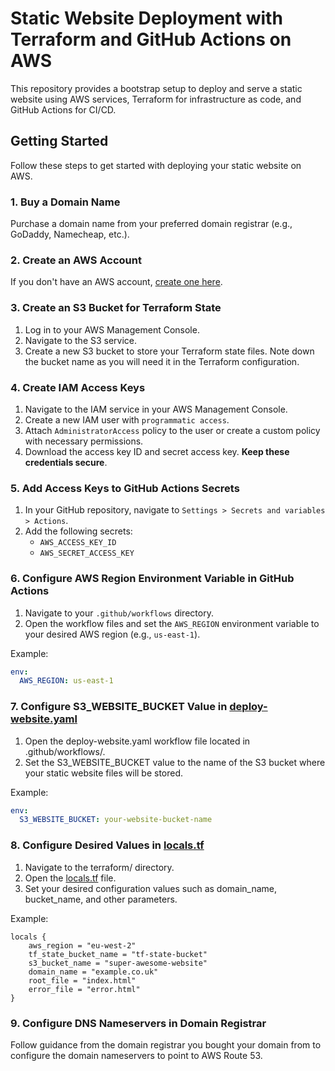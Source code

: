 # Static Website Deployment with Terraform and GitHub Actions on AWS

This repository provides a bootstrap setup to deploy and serve a static website using AWS services, Terraform for infrastructure as code, and GitHub Actions for CI/CD.

## Getting Started

Follow these steps to get started with deploying your static website on AWS.

### 1. Buy a Domain Name

Purchase a domain name from your preferred domain registrar (e.g., GoDaddy, Namecheap, etc.).

### 2. Create an AWS Account

If you don't have an AWS account, [create one here](https://aws.amazon.com/).

### 3. Create an S3 Bucket for Terraform State

1. Log in to your AWS Management Console.
2. Navigate to the S3 service.
3. Create a new S3 bucket to store your Terraform state files. Note down the bucket name as you will need it in the Terraform configuration.

### 4. Create IAM Access Keys

1. Navigate to the IAM service in your AWS Management Console.
2. Create a new IAM user with `programmatic access`.
3. Attach `AdministratorAccess` policy to the user or create a custom policy with necessary permissions.
4. Download the access key ID and secret access key. **Keep these credentials secure**.

### 5. Add Access Keys to GitHub Actions Secrets

1. In your GitHub repository, navigate to `Settings > Secrets and variables > Actions`.
2. Add the following secrets:
   - `AWS_ACCESS_KEY_ID`
   - `AWS_SECRET_ACCESS_KEY`

### 6. Configure AWS Region Environment Variable in GitHub Actions

1. Navigate to your `.github/workflows` directory.
2. Open the workflow files and set the `AWS_REGION` environment variable to your desired AWS region (e.g., `us-east-1`).

Example:

```yaml
env:
  AWS_REGION: us-east-1
```

### 7. Configure S3_WEBSITE_BUCKET Value in [deploy-website.yaml](/.github/workflows/deploy-website.yaml)

1. Open the deploy-website.yaml workflow file located in .github/workflows/.
2. Set the S3_WEBSITE_BUCKET value to the name of the S3 bucket where your static website files will be stored.

Example:

```yaml
env:
  S3_WEBSITE_BUCKET: your-website-bucket-name
```

### 8. Configure Desired Values in [locals.tf](/terraform/locals.tf)

1. Navigate to the terraform/ directory.
2. Open the [locals.tf](/terraform/locals.tf) file.
3. Set your desired configuration values such as domain_name, bucket_name, and other parameters.

Example:

```hcl
locals {
    aws_region = "eu-west-2"
    tf_state_bucket_name = "tf-state-bucket"
    s3_bucket_name = "super-awesome-website"
    domain_name = "example.co.uk"
    root_file = "index.html"
    error_file = "error.html"
}
```

### 9. Configure DNS Nameservers in Domain Registrar

Follow guidance from the domain registrar you bought your domain from to configure the domain nameservers to point to AWS Route 53.

